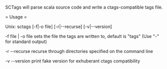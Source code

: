 SCTags will parse scala source code and write a ctags-compatible tags file.

= Usage =

Unix:
  sctags [-f|-o file] [-r|--recurse] [-v|--version] <files>

-f file | -o file
  sets the file the tags are written to, default is "tags"
  (Use "-" for standard output)

-r --recurse
  recurse through directories specified on the command line

-v --version
  print fake version for exhuberant ctags compatibility
